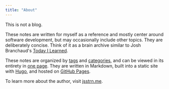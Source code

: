 ```yaml
---
title: "About"
---
```


This is not a blog.

These notes are written for myself as a reference and mostly center around software development, but may occasionally include other topics. They are deliberately concise. Think of it as a brain archive similar to Josh Branchaud's [Today I Learned](https://github.com/jbranchaud/til).

These notes are organized by [tags](/tags/) and [categories](/categories/), and can be viewed in its entirety in [one page](/notes/). They are written in Markdown, built into a static site with [Hugo](https://gohugo.io/), and hosted on [GitHub Pages](https://pages.github.com/).

To learn more about the author, visit [jsstrn.me](https://jsstrn.me/).
